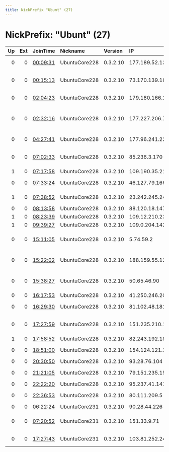```yaml
---
title: NickPrefix "Ubunt" (27)
---
```


# NickPrefix: "Ubunt" (27)

|   Up |   Ext | JoinTime                                                                                            | Nickname      | Version   | IP              | AS                                       | CC   |   ORp |   Dirp | OS    | Contact   |   eFamMembers |
|-----:|------:|:----------------------------------------------------------------------------------------------------|:--------------|:----------|:----------------|:-----------------------------------------|:-----|------:|-------:|:------|:----------|--------------:|
|    0 |     0 | [00:09:31](https://metrics.torproject.org/rs.html#details/134B252AF58E7469C8927BCFF0175299FA856C2B) | UbuntuCore228 | 0.3.2.10  | 177.189.52.134  | TELEFu00D4NICA BRASIL S.A                | br   | 34377 |      0 | Linux | None      |             1 |
|    0 |     0 | [00:15:13](https://metrics.torproject.org/rs.html#details/12282E214583B97FD80377E2B6895E6B0E263364) | UbuntuCore228 | 0.3.2.10  | 73.170.139.184  | Comcast Cable Communications, LLC        | us   | 34059 |      0 | Linux | None      |             1 |
|    0 |     0 | [02:04:23](https://metrics.torproject.org/rs.html#details/180750B1AC0FE98617E14C0FF92B5C426540EE2A) | UbuntuCore228 | 0.3.2.10  | 179.180.166.132 | TELEFu00D4NICA BRASIL S.A                | br   | 39469 |      0 | Linux | None      |             1 |
|    0 |     0 | [02:32:16](https://metrics.torproject.org/rs.html#details/9119ABCA5543C48795FA8A0A342D72AF5EF7A6ED) | UbuntuCore228 | 0.3.2.10  | 177.227.206.73  | SERVICIO Y EQUIPO EN TELEFONu00CDA INTE  | mx   | 41909 |      0 | Linux | None      |             1 |
|    0 |     0 | [04:27:41](https://metrics.torproject.org/rs.html#details/696FD7F6545A8C10B36DD38F2A30CF3DEACA1DAC) | UbuntuCore228 | 0.3.2.10  | 177.96.241.225  | TELEFu00D4NICA BRASIL S.A                | br   | 35831 |      0 | Linux | None      |             1 |
|    0 |     0 | [07:02:33](https://metrics.torproject.org/rs.html#details/55AD1A407E849431700071630630C56993043C7A) | UbuntuCore228 | 0.3.2.10  | 85.236.3.170    | Avantel, Close Joint Stock Company       | ru   | 38307 |      0 | Linux | None      |             1 |
|    1 |     0 | [07:17:58](https://metrics.torproject.org/rs.html#details/F8CEBE187DFB794509B0A30F39DB246BE8990815) | UbuntuCore228 | 0.3.2.10  | 109.190.35.216  | OVH SAS                                  | fr   | 42163 |      0 | Linux | None      |             1 |
|    0 |     0 | [07:33:24](https://metrics.torproject.org/rs.html#details/28124F6EEEC672E299F17C1249F0BA2F7E6BD21D) | UbuntuCore228 | 0.3.2.10  | 46.127.79.166   | Liberty Global Operations B.V.           | ch   | 42237 |      0 | Linux | None      |             1 |
|    1 |     0 | [07:38:52](https://metrics.torproject.org/rs.html#details/EE5FABE86353712E63F1C8220B98685C2408CB46) | UbuntuCore228 | 0.3.2.10  | 23.242.245.241  | Time Warner Cable Internet LLC           | us   | 46121 |      0 | Linux | None      |             1 |
|    0 |     0 | [08:13:58](https://metrics.torproject.org/rs.html#details/478C7B4D3B93BC6AF2D54FDED53B0E9E360E2B4C) | UbuntuCore228 | 0.3.2.10  | 88.120.18.147   | Free SAS                                 | fr   | 42423 |      0 | Linux | None      |             1 |
|    1 |     0 | [08:23:39](https://metrics.torproject.org/rs.html#details/3FE77BB9973CB354D16A2BBB8AFBDB1A2DEB4CEF) | UbuntuCore228 | 0.3.2.10  | 109.12.210.23   | SFR SA                                   | fr   | 32899 |      0 | Linux | None      |             1 |
|    1 |     0 | [09:39:27](https://metrics.torproject.org/rs.html#details/3D57A6DFE013BD41D5ED0F66C67BFFEE69458C96) | UbuntuCore228 | 0.3.2.10  | 109.0.204.142   | SFR SA                                   | fr   | 36177 |      0 | Linux | None      |             1 |
|    0 |     0 | [15:11:05](https://metrics.torproject.org/rs.html#details/8FCFDB32008005C5709B5F2761997A790954B957) | UbuntuCore228 | 0.3.2.10  | 5.74.59.2       | Information Technology Company ITC       | ir   | 36065 |      0 | Linux | None      |             1 |
|    0 |     0 | [15:22:02](https://metrics.torproject.org/rs.html#details/88DB8D2D4CEAC2041623466E47215678AA812714) | UbuntuCore228 | 0.3.2.10  | 188.159.55.128  | Neda Gostar Saba Data Transfer Company P | ir   | 44583 |      0 | Linux | None      |             1 |
|    0 |     0 | [15:38:27](https://metrics.torproject.org/rs.html#details/DC79B5911DCE4A0997C602D7FC35960882ED51A9) | UbuntuCore228 | 0.3.2.10  | 50.65.46.90     | Shaw Communications Inc.                 | ca   | 34973 |      0 | Linux | None      |             1 |
|    0 |     0 | [16:17:53](https://metrics.torproject.org/rs.html#details/494B0DECA47CB513DB2F21BD4F361A703281B48C) | UbuntuCore228 | 0.3.2.10  | 41.250.246.204  | MT-MPLS                                  | ma   | 36347 |      0 | Linux | None      |             1 |
|    0 |     0 | [16:29:30](https://metrics.torproject.org/rs.html#details/CBEB3AEC1F268F0C035F939726DB2A49D704E4AE) | UbuntuCore228 | 0.3.2.10  | 81.102.48.181   | Virgin Media Limited                     | gb   | 43051 |      0 | Linux | None      |             1 |
|    0 |     0 | [17:27:59](https://metrics.torproject.org/rs.html#details/174E7265D8786C9310C97408E42995183D27C2DB) | UbuntuCore228 | 0.3.2.10  | 151.235.210.103 | Information Technology Company ITC       | ir   | 42617 |      0 | Linux | None      |             1 |
|    1 |     0 | [17:58:52](https://metrics.torproject.org/rs.html#details/80DC0B8F88955D101703CA4639AF66986BEC8D44) | UbuntuCore228 | 0.3.2.10  | 82.243.192.184  | Free SAS                                 | fr   | 39231 |      0 | Linux | None      |             1 |
|    0 |     0 | [18:51:00](https://metrics.torproject.org/rs.html#details/50E7EDD842605F0A8652FC021F4B173C1E68F3F4) | UbuntuCore228 | 0.3.2.10  | 154.124.121.162 | Autonomous System                        | sn   | 40545 |      0 | Linux | None      |             1 |
|    0 |     0 | [20:30:50](https://metrics.torproject.org/rs.html#details/B65032B828D83FAA8887E491A984A1CF6B2391E6) | UbuntuCore228 | 0.3.2.10  | 93.28.76.104    | SFR SA                                   | fr   | 43287 |      0 | Linux | None      |             1 |
|    0 |     0 | [21:21:05](https://metrics.torproject.org/rs.html#details/475D378C54A77E97B04A3BA4577F20207D68FD76) | UbuntuCore228 | 0.3.2.10  | 79.151.235.150  | Telefonica De Espana                     | es   | 43043 |      0 | Linux | None      |             1 |
|    0 |     0 | [22:22:20](https://metrics.torproject.org/rs.html#details/2835B6DAF7FFABBA151C2F57000C4B281BA3A2DA) | UbuntuCore228 | 0.3.2.10  | 95.237.41.141   | Telecom Italia                           | it   | 45745 |      0 | Linux | None      |             1 |
|    0 |     0 | [22:36:53](https://metrics.torproject.org/rs.html#details/9D9B9104E33BEF1E0760BB939EEF9F613B8E6CC5) | UbuntuCore228 | 0.3.2.10  | 80.111.209.5    | Liberty Global Operations B.V.           | ie   | 44041 |      0 | Linux | None      |             1 |
|    0 |     0 | [06:22:24](https://metrics.torproject.org/rs.html#details/0DFAD95E2AC6F59C866257DB716C187F2B3E7A59) | UbuntuCore231 | 0.3.2.10  | 90.28.44.226    | Orange                                   | fr   | 44976 |      0 | Linux | None      |             1 |
|    0 |     0 | [07:20:52](https://metrics.torproject.org/rs.html#details/C0106BDCD7781F496F12027A0482A2E0AF73F1C5) | UbuntuCore231 | 0.3.2.10  | 151.33.9.71     | Wind Telecomunicazioni SpA               | it   | 41957 |      0 | Linux | None      |             1 |
|    0 |     0 | [17:27:43](https://metrics.torproject.org/rs.html#details/B9C39EE4512BE9758347E8D74D57424241D6A6DC) | UbuntuCore231 | 0.3.2.10  | 103.81.252.246  | Kings Broadband Pvt Ltd                  | in   | 44543 |      0 | Linux | None      |             1 |
